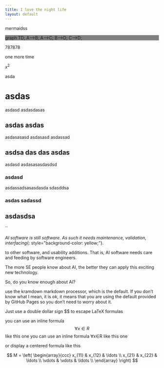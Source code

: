 ```yaml
---
title: I love the night life
layout: default
---
```


mermaidss

<div class="mermaid" style="background-color: gray;">
graph TD;
    A-->B;
    A-->C;
    B-->D;
    C-->D;
</div>



787878

one more time

$x^2$

asda

# asdas

asdasd
asdasdasas

## asdas asdas 

asdasasasd
asdasasd
asdassad

## asdsa das das  asdas

asdasd
asdasasasdasdsd


### asdasd

asdassadsasasdasda
sdasddsa

### asdas  sadassd


## asdasdsa

``



[^bb]: asd as dassaa dads

*AI software is still software. As such it needs 
maintenance, validation, interfacing*{: style="background-color: yellow;"}.

to other software, and usability additions.
That is, AI software needs care and feeding by software engineers.

[^cc]: asd add a aa ads as
[^dd]: asd add a aa ads as
[^ee]: asd add a aa ads as
[^ff]: asd add a aa ads as


The more SE people know about AI, the better they can apply this exciting new technology.

So, do you know enough about AI?

 use the kramdown markdown processor, which is the default. If you don’t know what I mean, it is ok, it means that you are using the default provided by GitHub Pages so you don’t need to worry about it.

Just use a double dollar sign $$ to escape LaTeX formulas

you can use an inline formula $$\forall x \in R$$ like this one
you can use an inline formula ∀x∈R
 like this one

or display a centered formula like this

$$
M = \left( \begin{array}{ccc}
x_{11} & x_{12} & \ldots \\
x_{21} & x_{22} & \ldots \\
\vdots & \vdots & \ldots \\
\end{array} \right)
$$
